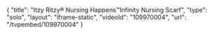 {
    "title": "Itzy Ritzy&reg; Nursing Happens&trade;Infinity Nursing Scarf",
    "type": "solo",
    "layout": "iframe-static",
    "videoId": "109970004",
    "url": "\/tvpembed\/109970004"
}